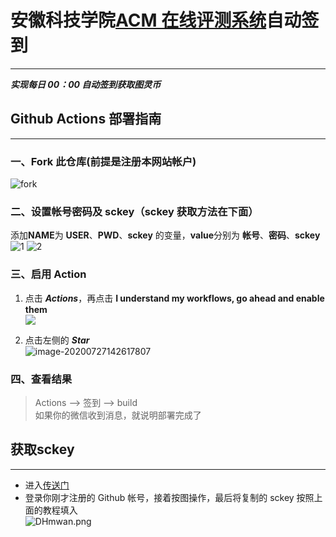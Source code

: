 # 安徽科技学院[ACM 在线评测系统](https://acm.webturing.com/)自动签到

---

**_实现每日 00：00 自动签到获取图灵币_**

## Github Actions 部署指南

---

### 一、Fork 此仓库(前提是注册本网站帐户)

![fork](https://i.loli.net/2020/07/27/jK5H8FLvt7aBeYX.png)

### 二、设置帐号密码及 sckey（sckey 获取方法在下面）

添加**NAME**为 **USER**、**PWD**、**sckey** 的变量，**value**分别为 **帐号**、**密码**、**sckey**
![1](https://s3.ax1x.com/2020/12/04/DHeah6.png)
![2](https://s3.ax1x.com/2020/12/04/DHZIT1.png)

### 三、启用 Action

1. 点击 **_Actions_**，再点击 **I understand my workflows, go ahead and enable them**  
   ![](https://i.loli.net/2020/07/27/pyQmdMHrOIz4x2f.png)

2. 点击左侧的 **_Star_**  
   ![image-20200727142617807](https://i.loli.net/2020/07/27/3cXnHYIbOxfQDZh.png)

### 四、查看结果

> Actions --> 签到 --> build  
> 如果你的微信收到消息，就说明部署完成了

## 获取**sckey**

---

- 进入[传送门](http://sc.ftqq.com/?c=github&a=login)  
- 登录你刚才注册的 Github 帐号，接着按图操作，最后将复制的 sckey 按照上面的教程填入  
  ![DHmwan.png](https://s3.ax1x.com/2020/12/04/DHmwan.png)
